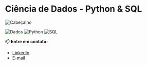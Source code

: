 # Ciência de Dados - Python & SQL

<!-- Usando Markdown para a imagem do cabeçalho -->
![Cabeçalho](https://capsule-render.vercel.app/api?type=waving&color=1E90FF&height=120&section=header)

<!-- Badges corrigidos -->
![Dados](https://img.shields.io/badge/Dados-Ciência%20de%20Dados-blue?style=for-the-badge)
![Python](https://img.shields.io/badge/Python-Programming%20Language-blue?style=for-the-badge&logo=python&logoColor=white)
![SQL](https://img.shields.io/badge/SQL-Database%20Language-blue?style=for-the-badge&logo=postgresql&logoColor=white)

📫 **Entre em contato:**
- [LinkedIn](https://www.linkedin.com/in/thiago-vivian-ribeiro-44b11991/)
- [E-mail](mailto:thiagovr93@hotmail.com)
